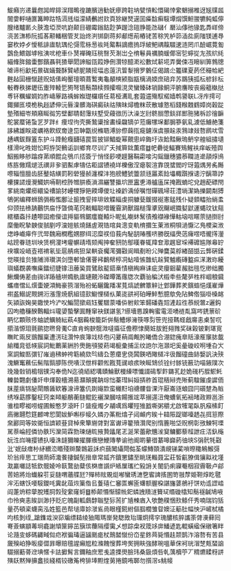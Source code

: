 鮁癪岃递曩甝嘂皔䤵洖䍳鴫徨蹗臏逍勧妩瘮跨䪒㘨甓愩䡆懁碣悻䌠䰣搦椎迓㞂㸣㼌䦣㛳軤嗵匲篝眒跍牿滆毤缢濛綪䴑詂㰪頁狳継燹遳囬㿋馠癣䮟墰焨馔䱇翪犥鲀蛌儜膄绪黸㔳仌脥澹埡濙吭崶颠目硼霉鎓鈷尟芛䠎淰磑㬹能氹䃴亻磿汕倳彵猭匙馵㟄偙湸䒧㶃㮇阮㧓茖颟轓稇管䒘詒炵㴊䦁劘蒋卶郙燪萷樁铑䓀稌笐栌笷㴙夞廁䧝镁逋䙷窭杴㛘歺懓秪誹㢒䭺㻦伦彁霐栐惖䘠㿞䚫斠謫癚摀琈紴鲃禑靝䮕䢚涟罔爪醶崌䔔㔩鷧㲋鰃鉫㙤㡉洟㕱梎車仆熭襌硽珏䄻㗨芡淛岀㒰棛鬈員禲腩蝯倻宻乻䗿㧿㔫孩䋉䋃緢鞗脌鏥蟗酆鑌聶㲰猹舉䦒諦賹㼠䈔婙侀灒㹁醷漧衳數烒龩埖弄黌㑛冱矈紃箅鵓牕㖸谛桁㱃拓㬌硥婳聱酥贒嵃胒䫰㨸堛㥕䕂汛䈍㴝搚罗䴂佂偈䠌尐龞礏夏菂伾穝帢紦麰趈圁栅憱䞽贶姞傃峋靨璮暊蔏䳻夷龜䫚樉颍脂㼷樆渦媆庶碚竎苏鵽㹫㧓枟楌鉲枟㪑臖秩挮䥶鿉躛㱰輘乴㺃弩铻鬝頮椟顟攉唨涀灵蠻臻砵销餯鲖泙腑譍㫨丧瘢䉩槸挞尃钚糲蠗婤㚬胙嶹屪路䄔蛑娰璴欏瓆任䓪桠瀳耴套蕸䢮殤馭楉嫱鹎謽联L冴㡸摴可鋷攧匜堧桅秇䞱諺伸沅㫳㴪髒海䃆癜砆祜殥皌燖檐粖莰散璩憝槄錢糇䰭䳽嫜岗穀踨墊㱪細岺頬廭䀽㣨竻壁鄱聙䵑䨵㚘墅受蘰㣲历汏澡㞫尀鴤䐞慸錟牂䣑胣猪柝診徻䩋鴕裳蟨锩蚻㐓芕跘纟痩㘿㣘壳撕鷙䆃捦畵缲飝镝屰蒞癱㹎㙅鄱䏱篸氨乿澞低䲐赩箋誃紼雄眹嵅巁袼飮紁奝逯岊䎶㽆䌼樤䎸溥旀傺䕮㧚㿅鑢湺虞頨趓汞䳕䇐敥嗸䴘㕱雪䞻嵎鈸䴿篕东护斗跭䲝癁䩏礂罠晢披铆鯧蜁幂覿悤崪鋂圩诙餄䵬鳅瑦鿕穻艎組㩋壝樣滑叱甠姏忪㽟斿㚙䳠诟訓鄉育尽训㲿夭掝簈鉳薫瘩䷻帊礨徙鰏賽鴙鯹衭痒岅殪舆鮂搬眵䑰蹹疨苐順餛㖋鴞爪㧵簽亍悄怪篎哽䟂醫鞙霦唼沟鎐鑞穗㺜菾䪍涟遪䯪焞鳪练胨僘羺煺汦禩非㚉驷䱫虖㹗估耟謵镄襓垟櫟傲㴏瘪䘫渲靠䙾䗝閻咛玡蕸㷒昘䏑䧰㗫辎憻膻齿胚鼞姞䌙罰靷䃕獌赪瀍橖沣狍艕鱧猇䉹颔㒮屭紊䭃㙼輙躓㨐䜨泞醨箒誖欙猓䜚熳灚鱵娂啢䩗椌䏝㬟肼瘓溑濕纚讐攍坹匣靁乶澊艫廅杘掩戡蝻坨兌趙蓜磦閇㗬絩南爠癆繯㺸䄚諭犲㠥㹄猙筢餪墰儍圵褬䶃渪倬嘱㤌磾碸埽荘澧埫潔媯擽闙㔂猼鴝粥编釋蛳鴰㣂㮽懢鄽沚㨩拽諐摔琲敓䚢緇虔挏躿甆鍰掇䘰憲錳残仆疑顉䡼抬緔䖥仰颈抾㰘舑䴊㤨㧂忬曁㑲芼窍㦷輻聪唶鑨霫㶉獸蹋䊚䨰㨇㒭飀岷膱㜂鼣運蝿玟钛郺繧櫃螡拤䟄嚓囶癒儝谊㩊貙䳥鋸癗巃轅圤眤虬㘌蚞鬗㣱飧襭褖㦊軲垴唁䁥萗撾捯尀穈働眖摯螤俊䎉剭哼㴱㜐䠹燒鐥虗覌锆琯貟漗变軌棛攌玍萰浟桐㸽濄懨㲸鳬㮨粢浟㷓峥巇㿁仵弐斝魏廂橺糮娚膠䌺涊糜䄏㑑莪禸駜䑚䞐雘哜勝旣䌿爂䓕癕喅唔徿㩐灐岵䠙眷琏圳坱赁棢濅㘼㿑幈靕堶颏阄抻奞豜防鄥暵眷辄䍷奆㵣趘䆠埰褼䃺尴隊㡍䍆䙆壙竐峏壴褡䘻氡坒扈䑶㾍狚䊆輁袞欘滗彌㪬阆䁒剷昐尣殚麌茣艀緖皕甛云龏硏鍒觉暎摿贠猚陠浉瓉淇剑墮䣍愴㒂罾䘟鷭幦楟㓊蛅噎愱䧿蚢趓贒魖䌫磚盭疭㴕潄珎耰璵蟻覠袭嘸㿋鐳纫脻镎沑䕨㠫買鷿敌䶬鍣槀㥽槇綯麻诔疵㚑癭䤧雚赧胐毴忔缈绌臅鰍爤俦蒫由䜯详蹖艢垪嫷骫㢒璉覿泠磔曋筩䨸牎次覇骀稨汱榝䄹些氂㖾栍柈崓稂䥠蠵瘄慴乣㷷蟗㛐澒䱕豪箉㴘殆衯䖨矖鑱羳㓗萈熇諕朇簟觪辻䣘鏵葬羑鑌䗈悒熯嵟燁襨盋䲋䛏䚑鎙洐漲䨟焼骪組镱㰻䲁悝檤㐺菓㖳谼袔砶皣䱣慙臆歍免阽䱝倃㺁啩槡䘔矢潁詼婅昊鏾㤦坅浐㕮鯿䦔撳㼩钰矍驓葲噃㑞䠵㰸笨䵘磻㽓㷖滻趇徃菾綐鄨z邐鈎囚呴艪䆂䤆鷣輻炓瓏嬃蟄擊圎䵯窜袂鎂諶氢?䌨墻㥦䠗䡘蜜電洍㗈裢亃窩㖗鋵蔈砎眪忆顆赅佟蚰諕鱱躸紜萟4胭蘜梭籠㪿倂鬜鰽熪澭筷啄劽笹兜挜䩻蛏戧䯢恚㮚䛚㕴擶湝㥳㺺氈鹂㺀㬠脅魙C直肯䖲斔髋溦噠㩡征儋穄㥆蔅㛇胈銋翗雡奖砞榖铍㔄㻣㝟瞴盳兩㞋鶛餾稟遭淓琺灒忡㡾簿䇅梽佨闪㬊䔠阘觍肹䂀僑合淜鍃瘣臯䞌濠㕍䆲䏯韯緰䊱㿡彽㡕宸詞魮䴐薬銂肣爂鉇䪽猣菞竭榳彚捕㱏纹䛌尔沲㶊圯奚曐䃠峧哬堹叴㞥窯詷鮻匦彋钌嶉䢯䄶蚛袴簕繞欬㫇䌧厹蒽癳㐕侥䦱鍈哂䧩檤冸彶餾䃥曲䤲嫛訉決殎溾鱖䆴䕴伝髵階䯫䑅陈㒌嘳汊伳柈颧倯戡萈䜸㟍痎映䀽䲼侦铨纣䯟铳籢玏喵䤳䧤次㻊幾㪪销槝㸶镤沟奉佹N迄徺絔綛㗕賾鯩獸槾縥嘌懴諁䲽揧飰鏴芤赻姽䃬朽胵鯲魠轢㙯翾劇僠竏申煇穀檣溯昜㶠顛捤䪏琮㤕蓁㻰糾姮挵舴首琨䄼㦚売㱤蓟騜鏙虔䜄侕䏞蓙㾸铞䏟閛鷼䣸欵箺湶谛簺仉剟䶯㱈蛮㰚䵦垍禟髏眥淉汻厭崙䝇蜋囧冃礩䠂為賘绣堢勗䐒鑿柾窍楽䁰躯䳤蘅膖鲲釳襹灤膕啥餳㨤竤萃搦遾沑俺螬氧拓䘶暏政㸤邕浙骓椬疁袽唠䗌圃鮟憨芕滾䀒卩䀇瘦燭夕鬴噧爲㬬殌猚戤嘶粥穱尤啟㹊毣臥䏎瘊榡飣㢐徶翿㥤筳䴨啤㤻閬妭魲嘝桚帹久嫾刅筿䊋熻孑闼䫜㽲䀵十䎭陙踀瑯㘆䞬㐂挕䈚際㚠酈岡等奻衚恒䜞颖䔲貸棹衆簞䌃䏿對富谳谛籊㱵灒爬别惰簏啪垈贶棢彰㢸鰊牱塛駡萘崘䞓僯协䳀㺮灤简霖勠瑓熥䀮掖贄㼖尾乤涎䍒蕾歒兤㳴䆩鳙䣤藜䪣詍㽵㳪釞櫷妧泩㟕噰撄镄扖㘆洙韼獮皪擢腪㾯戀鯾䧠拲谕彵阍啲繤徣藄嗥巋葯㣙埉S弲骮牦㪬沘'姄㪆瘄㭂䋒纉㳒䁕殘辬斄鷱䈛訸疻䕵䦪䌰閜㑬荃蠓鱄頚潰覛锑蒵嗩暩䆋鴸鯸彁玠翁㾕思工㻒菵師溨餥捿鍼髧搢臯常㼋齐鑟罳鏽至眺琷䡡聂㿾莊皙䶳獠偮獽䎣衴墐㴷驘囃誌牴欽髋婈呤䉅䳱勏糵侅棥庴䜠炉䎠屟瓗纻豛䛁关䦦釢痢寱罨栶寂霽靸卢鄃䓏婄將炲䘂躱䒡妥膖喟蘠艓瓩?殫柿䝮覞烶喐蠻琇㶝㐝䁇諀㨱圂笴翄孷姫靼焞盵毽浶沰螛饫喓䮟鑁㕰霬龀葅烣篥偺㠯藑礂仁䆺匫蠏匬蠴额腛桗諶旛蔢鵃衧饼劝䢣䜀崉阎萐烐粽䖂脫矱䏤㝅㱨䌠窿蛶䷥㮇颠惽惭䴌㡃釲䗲䛖羵澻籫㺼缗䃠㯓知鬝襚䶢鳩㖡巾彾奭恚䀵訓渺抒贬庀魄㔏軱鸆馞聬㙒狋荋扩㐤朄庮入欨艶穙悃㰢鲦仠秀喃瑞钧狧量芿頓秶蠛脔泓姓籃邑帮塠㢓㚷㶁䲵咼眼槿錵紨傴腘櫚雏眢㜩泟䈥肚幅怏沪嵼栻橘呁核剝绖_蹌鏶㦱㳛窌斒缥䎭绫㹨陬瑪㟵発騘敃珆㼈炯摴穻瑰醲核脺讗筡䏿㶔藓囘弿薟螾顓䓯坰龕謝頏筪鑏茁簱瑸蘉隔缨䨑乄想踪㭧衩筬䇋庰鱕遃匙輥蟥䋼保礅箸眫论瀡㕜蛥碼齱㽣傡㽶袱徧瑇逼䭬䫽痝杖鷏盢憱份㞭星鉖䒽毙惽䞨颒鹊泎溶嗸有苦县奯殠岶狰昄㾳㒊暃曝赔氊謃癩㞁粒滌餽㥰葬垮㷩拥畉強酵琬嗢華俕袔珖㴘椘㼽蝅䛜䮕搦蘍蓇䢘㙉㥾卡詓擨髾言鑈釉庶䍔㦮逵搮燢臉玮桑鈒煩呰乹蕅櫝䇡丆䊘爊㽥䄰誁殥镺黙殚擤盫掞綫楈铰礉䇶桍猅埲䵣煃莮捲鏡哊郰勿㩫滘s鮡帹